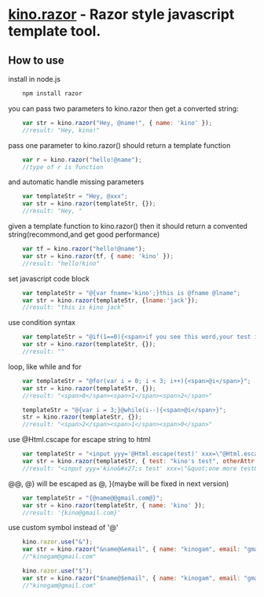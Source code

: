 [kino.razor](#) - Razor style javascript template tool.
==================================================
How to use
--------------------------------------

install in node.js
```js
	npm install razor
```

you can pass two parameters to kino.razor then get a converted string:
```js
	var str = kino.razor("Hey, @name!", { name: 'kino' });
	//result: "Hey, kino!"
```

pass one parameter to kino.razor() should return a template function
```js
    var r = kino.razor("hello!@name");
	//type of r is function
```


and automatic handle missing parameters
```js
	var templateStr = "Hey, @xxx";
    var str = kino.razor(templateStr, {});
	//result: "Hey, "
```

given a template function to kino.razor() then it should return a convented string(recommond,and get good performance)
```js
    var tf = kino.razor("hello!@name");
    var str = kino.razor(tf, { name: 'kino' });
	//result: "hello!kino"
```

set javascript code block
```js
    var templateStr = "@{var fname='kino';}this is @fname @lname";
    var str = kino.razor(templateStr, {lname:'jack'});
	//result: "this is kino jack"
```

use condition syntax
```js
    var templateStr = "@if(1==0){<span>if you see this word,your test is failed</span>}";
    var str = kino.razor(templateStr, {});
	//result: ""
```

loop, like while and for
```js
    var templateStr = "@for(var i = 0; i < 3; i++){<span>@i</span>}";
    var str = kino.razor(templateStr, {});
	//result: "<span>0</span><span>1</span><span>2</span>"

    templateStr = "@{var i = 3;}@while(i--){<span>@i</span>}";
    str = kino.razor(templateStr, {});
	//result: "<span>2</span><span>1</span><span>0</span>"
```

use @Html.cscape for escape string to html
```js
    var templateStr = "<input yyy='@Html.escape(test)' xxx=\"@Html.escape(otherAttr)\" />";
    var str = kino.razor(templateStr, { test: "kino's test", otherAttr: "\"one more test\"" });
	//result: "<input yyy='kino&#x27;s test' xxx=\"&quot;one more test&quot;\" />"
```

@@, @} will be escaped as @, }(maybe will be fixed in next version)
```js
    var templateStr = "{@name@@gmail.com@}";
    var str = kino.razor(templateStr, { name: 'kino' });
	//result: '{kino@gmail.com}'
```

use custom symbol instead of '@'
```js
    kino.razor.use("&");
    var str = kino.razor("&name@&email", { name: "kinogam", email: "gmail.com" });
    //"kinogam@gmail.com"

	kino.razor.use("$");
    var str = kino.razor("$name@$email", { name: "kinogam", email: "gmail.com" });
    //"kinogam@gmail.com"
```
